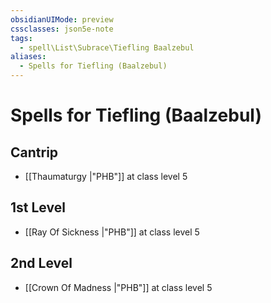 ```yaml
---
obsidianUIMode: preview
cssclasses: json5e-note
tags:
  - spell\List\Subrace\Tiefling Baalzebul
aliases:
  - Spells for Tiefling (Baalzebul)
---
```

# Spells for Tiefling (Baalzebul)

## Cantrip

- [[Thaumaturgy \|"PHB"]] at class level 5

## 1st Level

- [[Ray Of Sickness \|"PHB"]] at class level 5

## 2nd Level

- [[Crown Of Madness \|"PHB"]] at class level 5

